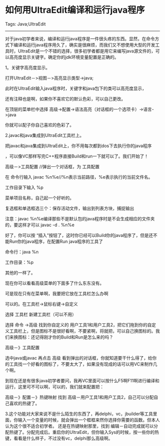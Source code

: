 # 如何用UltraEdit编译和运行java程序
Tags: Java;UltraEdit

------

对于java初学者来说，编译和运行java程序是一件很头疼的东西。显然，在命令方式下编译和运行java程序用久了，确实是很麻烦，而我们又不想使用大型的开发工具时，UltraEdit是一个不错的选择，很多初学者都是用它来编写java源文件的，可以高亮度显示关键字。确定你的jdk环境变量配置是正确的。 
 
1。关键字高亮度显示。 
 
打开UltraEdit－>视图－>高亮显示类型->java; 
 
此时在UltraEdit输入java程序时，关键字和java包下的类可以高亮度显示， 
 
还有注释也是啊，如果你不喜欢它的默认色彩，可以自己更改。 
 
在顶层的菜单栏中选择 高级->配置->语法高亮（对话框的一个选项卡）->语言->java 
 
你就可以配子你自己喜欢的色彩了。 
 
2.javac和java集成到UltraEdit工具栏上。 
 
把javac和java集成到UltraEdit上，你不用每次都到dos下去执行你的java程序 
 
，可以像VC那样写完C++程序直接Build和run一下就可以了。我们开始了！ 
 
高级－>工具配置 //弹出一个对话框，为 工具配置 
 
在 命令行输入 javac %n%e//%n表示当前路径，%e表示执行的当前文件名。 
 
工作目录下输入 %p 
 
菜单项目名称，自己起一个好听的。 
 
复选框和单选框选三个：保存活动文件，输出到列表方块，捕捉输出 
 
注意：javac %n%e编译那些不是默认包的java程序时是不会生成相应的文件夹的，要这样才可以 javac -d . %n%e 
 
好了，你可以按 “插入”按钮了，这时你已经可以Build你的java程序了，但是还不能Run你的java程序，在配置Run java程序的工具了 
 
命令行：java %n 
 
工作目录：%p 
 
其他的一样了。 
 
现在你可以看看高级菜单的下面多了什么东东没有。 
 
可是现在只有在菜单啊，我要把它放在工具栏怎么办啊 
 
可以的。在工具栏->鼠标右键->自定义 
 
选择 工具栏 新建工具栏（可以不用） 
 
选择 命令 ->高级 找到你自定义的 用户工具1和用户工具2，把它们拖到你的自定义工具栏上，但是图标不是很好看啊，不要紧啊，将就把，可以自己换图标的。我们来换图标：还记得刚才你的Build和Run是怎么来的吗？ 
 
高级－》工具配置 
 
选中java或javac 再点击 高级 看到弹出的对话框，你就知道要干什么得了，给你的工具找一个好看的图标了，不要太大了，如果没有现成的话可以用VC来制作几个啊。 
 
到现在还是有很多java初学者要问，我再VC里面可以按什么F5啊F11啊进行编译和运行，这里可不可以啊，可以的，我们就来配置把： 
 
高级－》配置－》热键映射 找到 高级－用户工具1和用户工具2，自己可以分配自己喜欢的热键了。 
 
3.这个功能对大家来说不是什么陌生的东西了，再delphi，vc，jbuilder等工具里面，你输入一个变量的时候，就会弹出一个框框来然你选择你需要的函数。但本人认为这个很不适合初学者。 还是在热键映射那里，找到 编辑－自动完成就可以分配热键了。分配完成后。重启你的UltraEdit，但你输入Sys的时候，按一些你的热键，看看是什么样子，不过没有vc，delphi那么高级啊。